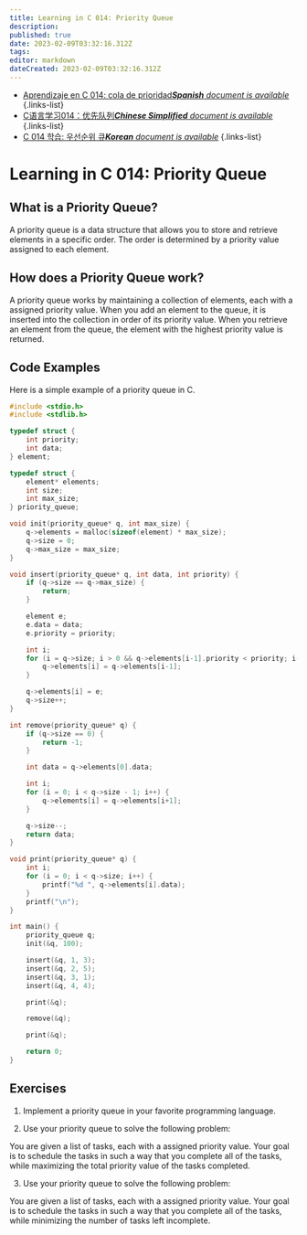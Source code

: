 ```yaml
---
title: Learning in C 014: Priority Queue
description: 
published: true
date: 2023-02-09T03:32:16.312Z
tags: 
editor: markdown
dateCreated: 2023-02-09T03:32:16.312Z
---
```


- [Aprendizaje en C 014: cola de prioridad***Spanish** document is available*](/es/Knowledge-base/Algorithm/learning-in-c-014-priority-queue)
{.links-list}
- [C语言学习014：优先队列***Chinese Simplified** document is available*](/zh/Knowledge-base/Algorithm/learning-in-c-014-priority-queue)
{.links-list}
- [C 014 학습: 우선순위 큐***Korean** document is available*](/ko/Knowledge-base/Algorithm/learning-in-c-014-priority-queue)
{.links-list}


# Learning in C 014: Priority Queue

## What is a Priority Queue?

A priority queue is a data structure that allows you to store and retrieve elements in a specific order. The order is determined by a priority value assigned to each element.

## How does a Priority Queue work?

A priority queue works by maintaining a collection of elements, each with a assigned priority value. When you add an element to the queue, it is inserted into the collection in order of its priority value. When you retrieve an element from the queue, the element with the highest priority value is returned.

## Code Examples

Here is a simple example of a priority queue in C.

```C
#include <stdio.h>
#include <stdlib.h>

typedef struct {
    int priority;
    int data;
} element;

typedef struct {
    element* elements;
    int size;
    int max_size;
} priority_queue;

void init(priority_queue* q, int max_size) {
    q->elements = malloc(sizeof(element) * max_size);
    q->size = 0;
    q->max_size = max_size;
}

void insert(priority_queue* q, int data, int priority) {
    if (q->size == q->max_size) {
        return;
    }

    element e;
    e.data = data;
    e.priority = priority;

    int i;
    for (i = q->size; i > 0 && q->elements[i-1].priority < priority; i--) {
        q->elements[i] = q->elements[i-1];
    }

    q->elements[i] = e;
    q->size++;
}

int remove(priority_queue* q) {
    if (q->size == 0) {
        return -1;
    }

    int data = q->elements[0].data;

    int i;
    for (i = 0; i < q->size - 1; i++) {
        q->elements[i] = q->elements[i+1];
    }

    q->size--;
    return data;
}

void print(priority_queue* q) {
    int i;
    for (i = 0; i < q->size; i++) {
        printf("%d ", q->elements[i].data);
    }
    printf("\n");
}

int main() {
    priority_queue q;
    init(&q, 100);

    insert(&q, 1, 3);
    insert(&q, 2, 5);
    insert(&q, 3, 1);
    insert(&q, 4, 4);

    print(&q);

    remove(&q);

    print(&q);

    return 0;
}
```

## Exercises

1. Implement a priority queue in your favorite programming language.

2. Use your priority queue to solve the following problem:

You are given a list of tasks, each with a assigned priority value. Your goal is to schedule the tasks in such a way that you complete all of the tasks, while maximizing the total priority value of the tasks completed.

3. Use your priority queue to solve the following problem:

You are given a list of tasks, each with a assigned priority value. Your goal is to schedule the tasks in such a way that you complete all of the tasks, while minimizing the number of tasks left incomplete.